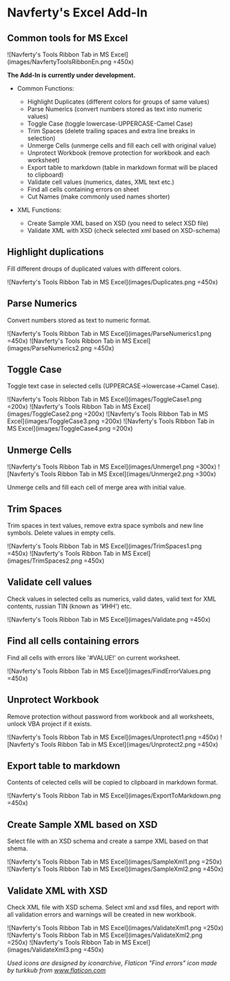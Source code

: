 # Navferty's Excel Add-In
## Common tools for MS Excel ##

![Navferty's Tools Ribbon Tab in MS Excel](images/NavfertyToolsRibbonEn.png =450x)

**The Add-In is currently under development.**

* Common Functions:
    * Highlight Duplicates (different colors for groups of same values)
    * Parse Numerics (convert numbers stored as text into numeric values)
    * Toggle Case (toggle lowercase-UPPERCASE-Camel Case)
    * Trim Spaces (delete trailing spaces and extra line breaks in selection)
    * Unmerge Cells (unmerge cells and fill each cell with original value)
    * Unprotect Workbook (remove protection for workbook and each worksheet)
    * Export table to markdown (table in markdown format will be placed to clipboard)
    * Validate cell values (numerics, dates, XML text etc.)
    * Find all cells containing errors on sheet
    * Cut Names (make commonly used names shorter)

* XML Functions:
    * Create Sample XML based on XSD (you need to select XSD file)
    * Validate XML with XSD (check selected xml based on XSD-schema)


## Highlight duplications ##
Fill different droups of duplicated values with different colors.

![Navferty's Tools Ribbon Tab in MS Excel](images/Duplicates.png =450x)


## Parse Numerics ##
Convert numbers stored as text to numeric format.

![Navferty's Tools Ribbon Tab in MS Excel](images/ParseNumerics1.png =450x)
![Navferty's Tools Ribbon Tab in MS Excel](images/ParseNumerics2.png =450x)


## Toggle Case ##
Toggle text case in selected cells (UPPERCASE->lowercase->Camel Case).

![Navferty's Tools Ribbon Tab in MS Excel](images/ToggleCase1.png =200x)
![Navferty's Tools Ribbon Tab in MS Excel](images/ToggleCase2.png =200x)
![Navferty's Tools Ribbon Tab in MS Excel](images/ToggleCase3.png =200x)
![Navferty's Tools Ribbon Tab in MS Excel](images/ToggleCase4.png =200x)


## Unmerge Cells ##
![Navferty's Tools Ribbon Tab in MS Excel](images/Unmerge1.png =300x)
![Navferty's Tools Ribbon Tab in MS Excel](images/Unmerge2.png =300x)

Unmerge cells and fill each cell of merge area with initial value.


## Trim Spaces ##
Trim spaces in text values, remove extra space symbols and new line symbols. Delete values in empty cells.

![Navferty's Tools Ribbon Tab in MS Excel](images/TrimSpaces1.png =450x)
![Navferty's Tools Ribbon Tab in MS Excel](images/TrimSpaces2.png =450x)


## Validate cell values ##
Check values in selected cells as numerics, valid dates, valid text for XML contents, russian TIN (known as 'ИНН') etc.

![Navferty's Tools Ribbon Tab in MS Excel](images/Validate.png =450x)


## Find all cells containing errors ##
Find all cells with errors like '#VALUE!' on current worksheet.

![Navferty's Tools Ribbon Tab in MS Excel](images/FindErrorValues.png =450x)


## Unprotect Workbook ##
Remove protection without password from workbook and all worksheets, unlock VBA project if it exists.

![Navferty's Tools Ribbon Tab in MS Excel](images/Unprotect1.png =450x)
![Navferty's Tools Ribbon Tab in MS Excel](images/Unprotect2.png =450x)


## Export table to markdown ##
Contents of celected cells will be copied to clipboard in markdown format.

![Navferty's Tools Ribbon Tab in MS Excel](images/ExportToMarkdown.png =450x)


## Create Sample XML based on XSD ##
Select file with an XSD schema and create a sampe XML based on that shema.

![Navferty's Tools Ribbon Tab in MS Excel](images/SampleXml1.png =250x)
![Navferty's Tools Ribbon Tab in MS Excel](images/SampleXml2.png =450x)



## Validate XML with XSD ##
Check XML file with XSD schema. Select xml and xsd files, and report with all validation errors and warnings will be created in new workbook.

![Navferty's Tools Ribbon Tab in MS Excel](images/ValidateXml1.png =250x)
![Navferty's Tools Ribbon Tab in MS Excel](images/ValidateXml2.png =250x)
![Navferty's Tools Ribbon Tab in MS Excel](images/ValidateXml3.png =450x)

*Used icons are designed by iconarchive, Flaticon*
*"Find errors" icon made by turkkub from www.flaticon.com*

